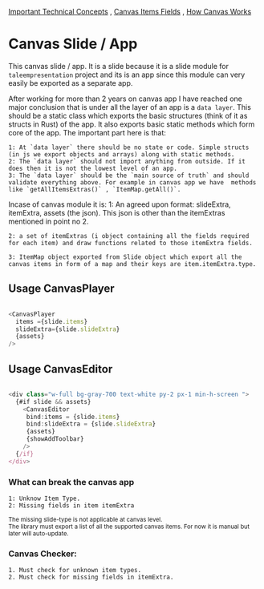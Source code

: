  [Important Technical Concepts](important-technical-concepts.md) , [Canvas Items Fields](canvas-items-fields.md) , [How Canvas Works](how-canvas-works.md)

# Canvas Slide / App


This canvas slide / app. It is a slide because it is a slide module for `taleempresentation` project and its is an app since this module can very easily be exported as a separate app.


After working for more than 2 years on canvas app I have reached one major conclusion that is under all the layer of an app is a `data layer`. This should be a static class which exports the basic structures (think of it as structs in Rust) of the app. It also exports basic static methods which form core of the app. The important part here is that:

    1: At `data layer` there should be no state or code. Simple structs (in js we export objects and arrays) along with static methods.
    2: The `data layer` should not import anything from outside. If it does then it is not the lowest level of an app. 
    3: The `data layer` should be the `main source of truth` and should validate everything above. For example in canvas app we have  methods like `getAllItemsExtras()` , `ItemMap.getAll()`. 


Incase of canvas module it is:
    1: An agreed upon format: slideExtra, itemExtra, assets (the json). This json is other than the itemExtras mentioned in point no 2.

    2: a set of itemExtras (i object containing all the fields required for each item) and draw functions related to those itemExtra fields.

    3: ItemMap object exported from Slide object which export all the canvas items in form of a map and their keys are item.itemExtra.type.

## Usage CanvasPlayer 

```javascript

<CanvasPlayer 
  items ={slide.items}        
  slideExtra={slide.slideExtra} 
  {assets}
/>
```

## Usage CanvasEditor

```javascript

<div class="w-full bg-gray-700 text-white py-2 px-1 min-h-screen ">
  {#if slide && assets}
    <CanvasEditor
     bind:items = {slide.items}
     bind:slideExtra = {slide.slideExtra}
     {assets}
     {showAddToolbar}
    />
  {/if}
</div>
```

### What can break the canvas app 

    1: Unknow Item Type.
    2: Missing fields in item itemExtra
<small>The missing slide-type is not applicable at canvas level.</small>     
<small>The library must export a list of all the supported canvas items. For now it is manual but later will auto-update.</small>     

### Canvas Checker:

    1. Must check for unknown item types.
    2. Must check for missing fields in itemExtra.
